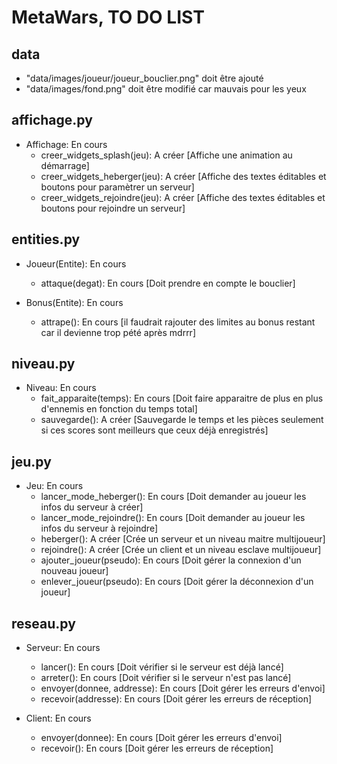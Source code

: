 # MetaWars, TO DO LIST

## data
- "data/images/joueur/joueur_bouclier.png" doit être ajouté
- "data/images/fond.png" doit être modifié car mauvais pour les yeux
	
## affichage.py
- Affichage: En cours
	* creer_widgets_splash(jeu): A créer [Affiche une animation au démarrage]
	* creer_widgets_heberger(jeu): A créer [Affiche des textes éditables et boutons pour paramètrer un serveur]
	* creer_widgets_rejoindre(jeu): A créer [Affiche des textes éditables et boutons pour rejoindre un serveur]

## entities.py
- Joueur(Entite): En cours
	* attaque(degat): En cours [Doit prendre en compte le bouclier]

- Bonus(Entite): En cours
	* attrape(): En cours [il faudrait rajouter des limites au bonus restant car il devienne trop pété après mdrrr]

## niveau.py
- Niveau: En cours
	* fait_apparaite(temps): En cours [Doit faire apparaitre de plus en plus d'ennemis en fonction du temps total]
	* sauvegarde(): A créer [Sauvegarde le temps et les pièces seulement si ces scores sont meilleurs que ceux déjà enregistrés]

## jeu.py
- Jeu: En cours
	* lancer_mode_heberger(): En cours [Doit demander au joueur les infos du serveur à créer]
	* lancer_mode_rejoindre(): En cours [Doit demander au joueur les infos du serveur à rejoindre]
	* heberger(): A créer [Crée un serveur et un niveau maitre multijoueur]
	* rejoindre(): A créer [Crée un client et un niveau esclave multijoueur]
	* ajouter_joueur(pseudo): En cours [Doit gérer la connexion d'un nouveau joueur]
	* enlever_joueur(pseudo): En cours [Doit gérer la déconnexion d'un joueur]

## reseau.py
- Serveur: En cours
	* lancer(): En cours [Doit vérifier si le serveur est déjà lancé]
	* arreter(): En cours [Doit vérifier si le serveur n'est pas lancé]
	* envoyer(donnee, addresse): En cours [Doit gérer les erreurs d'envoi]
	* recevoir(addresse): En cours [Doit gérer les erreurs de réception]

- Client: En cours
	* envoyer(donnee): En cours [Doit gérer les erreurs d'envoi]
	* recevoir(): En cours [Doit gérer les erreurs de réception]